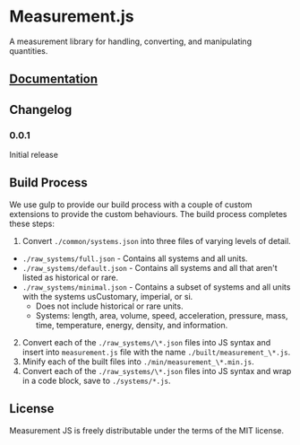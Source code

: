Measurement.js
==============

A measurement library for handling, converting, and manipulating quantities.

## [Documentation](http://measurementjs.com/)

## Changelog

### 0.0.1
Initial release

## Build Process

We use gulp to provide our build process with a couple of custom extensions to provide the custom behaviours. The build process completes these steps:

 1. Convert `./common/systems.json` into three files of varying levels of detail.
  - `./raw_systems/full.json` - Contains all systems and all units.
  - `./raw_systems/default.json` - Contains all systems and all that aren't listed as historical or rare.
  - `./raw_systems/minimal.json` - Contains a subset of systems and all units with the systems usCustomary, imperial, or si.
     - Does not include historical or rare units.
     - Systems: length, area, volume, speed, acceleration, pressure, mass, time, temperature, energy, density, and information.
 2. Convert each of the `./raw_systems/\*.json` files into JS syntax and insert into `measurement.js` file with the name `./built/measurement_\*.js`.
 3. Minify each of the built files into `./min/measurement_\*.min.js`.
 4. Convert each of the `./raw_systems/\*.json` files into JS syntax and wrap in a code block, save to `./systems/*.js`.

## License
Measurement JS is freely distributable under the terms of the MIT license.
